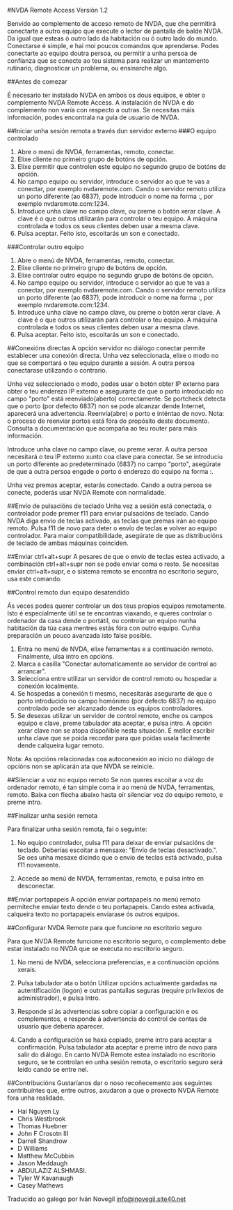 ﻿#NVDA Remote Access
Versión 1.2

Benvido ao complemento de acceso remoto de NVDA, que che permitirá conectarte a outro equipo que execute o lector de pantalla de balde NVDA. Da igual que esteas ó outro lado da habitación ou ó outro lado do mundo. Conectarse é simple, e hai moi poucos comandos que aprenderse. Podes conectarte ao equipo doutra persoa, ou permitir a unha persoa de confianza que se conecte ao teu sistema para realizar un mantemento rutinario, diagnosticar un problema, ou ensinarche algo.

##Antes de comezar

É necesario ter instalado NVDA en ambos os dous equipos, e obter o complemento NVDA Remote Access.
A instalación de NVDA e do complemento non varía con respecto a outras. Se necesitas máis información, podes encontrala na guía de usuario de NVDA.

##Iniciar unha sesión remota a través dun servidor externo
###O equipo controlado
1. Abre o menú de NVDA, ferramentas, remoto, conectar.
2. Elixe cliente no primeiro grupo de botóns de opción.
3. Elixe permitir que controlen este equipo no segundo grupo de botóns de opción.
4. No campo equipo ou servidor, introduce o servidor ao que te vas a conectar, por exemplo nvdaremote.com. Cando o servidor remoto utiliza un porto diferente (ao 6837), pode introducir o nome na forma <servidor>:<porto>, por exemplo nvdaremote.com:1234.
5. Introduce unha clave no campo clave, ou preme o botón xerar clave.
A clave é o que outros utilizarán para controlar o teu equipo.
A máquina controlada e todos os seus clientes deben usar a mesma clave.
6. Pulsa aceptar. Feito isto, escoitarás un son e conectado.

###Controlar outro equipo
1. Abre o menú de NVDA, ferramentas, remoto, conectar.
2. Elixe cliente no primeiro grupo de botóns de opción.
3. Elixe controlar outro equipo no segundo grupo de botóns de opción.
4. No campo equipo ou servidor, introduce o servidor ao que te vas a conectar, por exemplo nvdaremote.com. Cando o servidor remoto utiliza un porto diferente (ao 6837), pode introducir o nome na forma <servidor>:<porto>, por exemplo nvdaremote.com:1234.
5. Introduce unha clave no campo clave, ou preme o botón xerar clave.
A clave é o que outros utilizarán para controlar o teu equipo.
A máquina controlada e todos os seus clientes deben usar a mesma clave.
6. Pulsa aceptar. Feito isto, escoitarás un son e conectado.

##Conexións directas
A opción servidor no diálogo conectar permite establecer una conexión directa.
Unha vez seleccionada, elixe o modo no que se comportará o teu equipo durante a sesión.
A outra persoa conectarase utilizando o contrario.

Unha vez seleccionado o modo, podes usar o botón obter IP externo para obter o teu enderezo IP externo e asegurarte de que o porto introducido no campo "porto" está reenviado(aberto) correctamente.
Se portcheck detecta que o porto (por defecto 6837) non se pode alcanzar dende Internet, aparecerá una advertencia.
Reenvía(abre) o porto e inténtao de novo.
Nota: o proceso de reenviar portos está fóra do propósito deste documento. Consulta a documentación que acompaña ao teu router para máis información.

Introduce unha clave no campo clave, ou preme xerar. A outra persoa necesitará o teu IP externo xunto coa clave para conectar. Se se introduciu un porto diferente ao predeterminado (6837) no campo "porto", asegúrate de que a outra persoa engade o porto ó enderezo do equipo na forma <IP externo>:<porto>.

Unha vez premas aceptar, estarás conectado.
Cando a outra persoa se conecte, poderás usar NVDA Remote con normalidade.

##Envío de pulsacións de teclado
Unha vez a sesión está conectada, o controlador pode premer f11 para enviar pulsacións de teclado.
Cando NVDA diga envío de teclas activado, as teclas que premas irán ao equipo remoto. Pulsa f11 de novo para deter o envío de teclas e volver ao equipo controlador.
Para maior compatibilidade, asegúrate de que as distribucións de teclado de ambas máquinas coinciden.

##Enviar ctrl+alt+supr
A pesares de que o envío de teclas estea activado, a combinación ctrl+alt+supr non se pode enviar coma o resto.
Se necesitas enviar ctrl+alt+supr, e o sistema remoto se encontra no escritorio seguro, usa este comando.

##Control remoto dun equipo desatendido

Ás veces podes querer controlar un dos teus propios equipos remotamente. Isto é especialmente útil se te encontras viaxando, e queres controlar o ordenador da casa dende o portátil, ou controlar un equipo nunha habitación da túa casa mentres estás fóra con outro equipo. Cunha preparación un pouco avanzada isto faise posible.

1. Entra no menú de NVDA, elixe ferramentas e a continuación remoto. Finalmente, ulsa intro en opcións.
2. Marca a casilla "Conectar automaticamente ao servidor de control ao arrancar".
3. Selecciona entre utilizar un servidor de control remoto ou hospedar a conexión localmente.
4. Se hospedas a conexión ti mesmo, necesitarás asegurarte de que o porto introducido no campo homónimo (por defecto 6837) no equipo controlado pode ser alcanzado dende os equipos controladores.
5. Se desexas utilizar un servidor de control remoto, enche os campos equipo e clave, preme tabulador ata aceptar, e pulsa intro. A opción xerar clave non se atopa dispoñible nesta situación. É mellor escribir unha clave que se poida recordar para que poidas usala facilmente dende calqueira lugar remoto.

Nota: As opcións relacionadas coa autoconexión ao inicio no diálogo de opcións non se aplicarán ata que NVDA se reinicie.


##Silenciar a voz no equipo remoto
Se non queres escoitar a voz do ordenador remoto, é tan simple coma ir ao menú de NVDA, ferramentas, remoto. Baixa con flecha abaixo hasta oír silenciar voz do equipo remoto, e preme intro.

##Finalizar unha sesión remota

Para finalizar unha sesión remota, fai o seguinte:

1. No equipo controlador, pulsa f11 para deixar de enviar pulsacións de teclado. Deberías escoitar a mensaxe: "Envío de teclas desactivado.". Se oes unha mesaxe dicindo que o envío de teclas está activado, pulsa f11 novamente.

2. Accede ao menú de NVDA, ferramentas, remoto, e pulsa intro en desconectar.

##Enviar portapapeis
A opción enviar portapapeis no menú remoto permíteche enviar texto dende o teu portapapeis.
Cando estea activada, calqueira texto no portapapeis enviarase ós outros equipos.

##Configurar NVDA Remote para que funcione no escritorio seguro

Para que NVDA Remote funcione no escritorio seguro, o complemento debe estar instalado no NVDA que se executa no escritorio seguro.

1. No menú de NVDA, selecciona preferencias, e a continuación opcións xerais.

2. Pulsa tabulador ata o botón Utilizar opcións actualmente gardadas na autentificación (logon) e outras pantallas seguras (require privilexios de administrador), e pulsa Intro.

3. Responde sí ás advertencias sobre copiar a configuración e os complementos, e responde á advertencia do control de contas de usuario que debería aparecer.

4. Cando a configuración se haxa copiado, preme intro para aceptar a confirmación. Pulsa tabulador ata aceptar e preme intro de novo para salir do diálogo.
En canto NVDA Remote estea instalado no escritorio seguro, se te controlan en unha sesión remota,
o escritorio seguro será leído cando se entre nel.

##Contribucións
Gustaríanos dar o noso recoñecemento aos seguintes contribuíntes que, entre outros, axudaron a que o proxecto NVDA Remote fora unha realidade.

* Hai Nguyen Ly
* Chris Westbrook
* Thomas Huebner
* John F Crosotn III
* Darrell Shandrow
* D Williams
* Matthew McCubbin
* Jason Meddaugh
* ABDULAZIZ ALSHMASI.
* Tyler W Kavanaugh
* Casey Mathews

Traducido ao galego por Iván Novegil <info@inovegil.site40.net>
